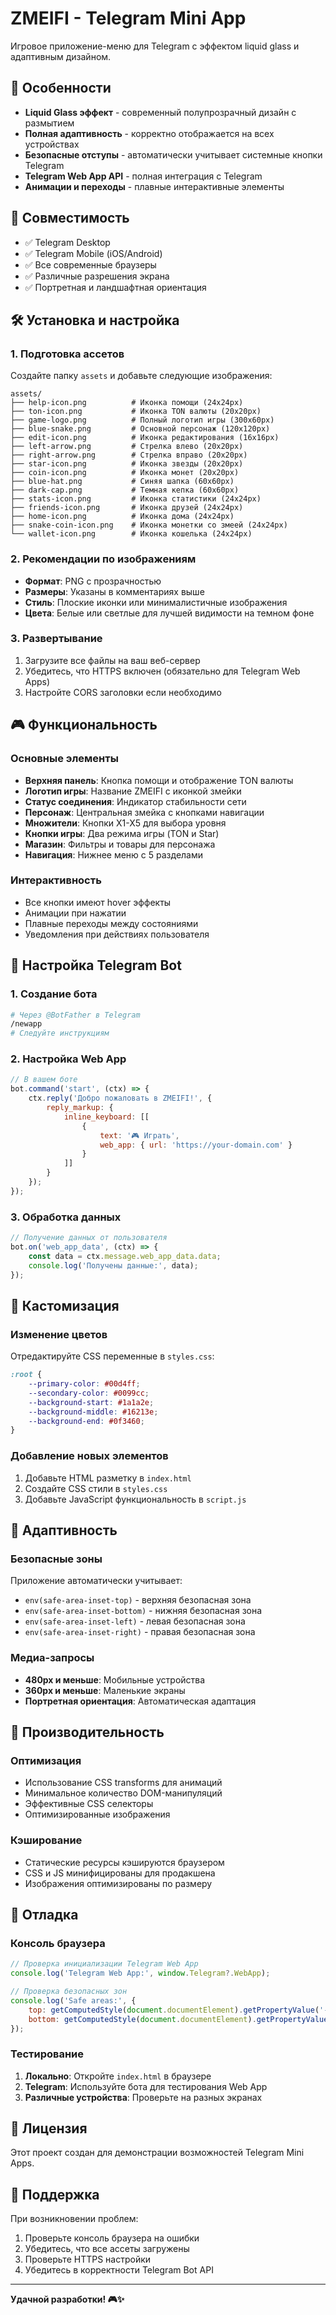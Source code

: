 # ZMEIFI - Telegram Mini App

Игровое приложение-меню для Telegram с эффектом liquid glass и адаптивным дизайном.

## 🚀 Особенности

- **Liquid Glass эффект** - современный полупрозрачный дизайн с размытием
- **Полная адаптивность** - корректно отображается на всех устройствах
- **Безопасные отступы** - автоматически учитывает системные кнопки Telegram
- **Telegram Web App API** - полная интеграция с Telegram
- **Анимации и переходы** - плавные интерактивные элементы

## 📱 Совместимость

- ✅ Telegram Desktop
- ✅ Telegram Mobile (iOS/Android)
- ✅ Все современные браузеры
- ✅ Различные разрешения экрана
- ✅ Портретная и ландшафтная ориентация

## 🛠 Установка и настройка

### 1. Подготовка ассетов

Создайте папку `assets` и добавьте следующие изображения:

```
assets/
├── help-icon.png          # Иконка помощи (24x24px)
├── ton-icon.png           # Иконка TON валюты (20x20px)
├── game-logo.png          # Полный логотип игры (300x60px)
├── blue-snake.png         # Основной персонаж (120x120px)
├── edit-icon.png          # Иконка редактирования (16x16px)
├── left-arrow.png         # Стрелка влево (20x20px)
├── right-arrow.png        # Стрелка вправо (20x20px)
├── star-icon.png          # Иконка звезды (20x20px)
├── coin-icon.png          # Иконка монет (20x20px)
├── blue-hat.png           # Синяя шапка (60x60px)
├── dark-cap.png           # Темная кепка (60x60px)
├── stats-icon.png         # Иконка статистики (24x24px)
├── friends-icon.png       # Иконка друзей (24x24px)
├── home-icon.png          # Иконка дома (24x24px)
├── snake-coin-icon.png    # Иконка монетки со змеей (24x24px)
└── wallet-icon.png        # Иконка кошелька (24x24px)
```

### 2. Рекомендации по изображениям

- **Формат**: PNG с прозрачностью
- **Размеры**: Указаны в комментариях выше
- **Стиль**: Плоские иконки или минималистичные изображения
- **Цвета**: Белые или светлые для лучшей видимости на темном фоне

### 3. Развертывание

1. Загрузите все файлы на ваш веб-сервер
2. Убедитесь, что HTTPS включен (обязательно для Telegram Web Apps)
3. Настройте CORS заголовки если необходимо

## 🎮 Функциональность

### Основные элементы

- **Верхняя панель**: Кнопка помощи и отображение TON валюты
- **Логотип игры**: Название ZMEIFI с иконкой змейки
- **Статус соединения**: Индикатор стабильности сети
- **Персонаж**: Центральная змейка с кнопками навигации
- **Множители**: Кнопки X1-X5 для выбора уровня
- **Кнопки игры**: Два режима игры (TON и Star)
- **Магазин**: Фильтры и товары для персонажа
- **Навигация**: Нижнее меню с 5 разделами

### Интерактивность

- Все кнопки имеют hover эффекты
- Анимации при нажатии
- Плавные переходы между состояниями
- Уведомления при действиях пользователя

## 🔧 Настройка Telegram Bot

### 1. Создание бота

```bash
# Через @BotFather в Telegram
/newapp
# Следуйте инструкциям
```

### 2. Настройка Web App

```javascript
// В вашем боте
bot.command('start', (ctx) => {
    ctx.reply('Добро пожаловать в ZMEIFI!', {
        reply_markup: {
            inline_keyboard: [[
                {
                    text: '🎮 Играть',
                    web_app: { url: 'https://your-domain.com' }
                }
            ]]
        }
    });
});
```

### 3. Обработка данных

```javascript
// Получение данных от пользователя
bot.on('web_app_data', (ctx) => {
    const data = ctx.message.web_app_data.data;
    console.log('Получены данные:', data);
});
```

## 🎨 Кастомизация

### Изменение цветов

Отредактируйте CSS переменные в `styles.css`:

```css
:root {
    --primary-color: #00d4ff;
    --secondary-color: #0099cc;
    --background-start: #1a1a2e;
    --background-middle: #16213e;
    --background-end: #0f3460;
}
```

### Добавление новых элементов

1. Добавьте HTML разметку в `index.html`
2. Создайте CSS стили в `styles.css`
3. Добавьте JavaScript функциональность в `script.js`

## 📱 Адаптивность

### Безопасные зоны

Приложение автоматически учитывает:
- `env(safe-area-inset-top)` - верхняя безопасная зона
- `env(safe-area-inset-bottom)` - нижняя безопасная зона
- `env(safe-area-inset-left)` - левая безопасная зона
- `env(safe-area-inset-right)` - правая безопасная зона

### Медиа-запросы

- **480px и меньше**: Мобильные устройства
- **360px и меньше**: Маленькие экраны
- **Портретная ориентация**: Автоматическая адаптация

## 🚀 Производительность

### Оптимизация

- Использование CSS transforms для анимаций
- Минимальное количество DOM-манипуляций
- Эффективные CSS селекторы
- Оптимизированные изображения

### Кэширование

- Статические ресурсы кэшируются браузером
- CSS и JS минифицированы для продакшена
- Изображения оптимизированы по размеру

## 🐛 Отладка

### Консоль браузера

```javascript
// Проверка инициализации Telegram Web App
console.log('Telegram Web App:', window.Telegram?.WebApp);

// Проверка безопасных зон
console.log('Safe areas:', {
    top: getComputedStyle(document.documentElement).getPropertyValue('--sat'),
    bottom: getComputedStyle(document.documentElement).getPropertyValue('--sab')
});
```

### Тестирование

1. **Локально**: Откройте `index.html` в браузере
2. **Telegram**: Используйте бота для тестирования Web App
3. **Различные устройства**: Проверьте на разных экранах

## 📄 Лицензия

Этот проект создан для демонстрации возможностей Telegram Mini Apps.

## 🤝 Поддержка

При возникновении проблем:

1. Проверьте консоль браузера на ошибки
2. Убедитесь, что все ассеты загружены
3. Проверьте HTTPS настройки
4. Убедитесь в корректности Telegram Bot API

---

**Удачной разработки! 🎮✨**
